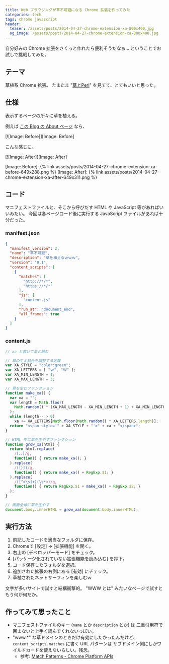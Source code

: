 ```yaml
---
title: Web ブラウジングが草不可避になる Chrome 拡張を作ってみた
categories: tech
tags: chrome javascript
header:
  teaser: /assets/posts/2014-04-27-chrome-extension-xa-800x400.jpg
  og_image: /assets/posts/2014-04-27-chrome-extension-xa-800x400.jpg
---
```


自分好みの Chrome 拡張をさくっと作れたら便利そうだなぁ...
ということでお試しで挑戦してみた。

<!--more-->

## テーマ

草植系 Chrome 拡張。
たまたま "[草とPerl]" を見てて、とてもいいと思った。

[草とPerl]: https://www.youtube.com/watch?v=BFzMlHMbl80

## 仕様

表示するページの所々に草を植える。

例えば [この Blog の About ページ] なら、

[![Image: Before]][Image: Before]

こんな感じに。

[![Image: After]][Image: After]

[この Blog の About ページ]: http://blog.rakugakibox.net/about
[Image: Before]: {% link assets/posts/2014-04-27-chrome-extension-xa-before-649x288.png %}
[Image: After]: {% link assets/posts/2014-04-27-chrome-extension-xa-after-649x311.png %}

## コード

マニフェストファイルと、そこから呼びだす HTML や JavaScript 等があればいいみたい。
今回は各ページロード後に実行する JavaScript ファイルがあれば十分だった。

### manifest.json

```json
{
  "manifest_version": 2,
  "name": "草不可避",
  "description": "草を植えるｗｗｗ",
  "version": "0.1",
  "content_scripts": [
    {
      "matches": [
        "http://*/*",
        "https://*/*"
      ],
      "js": [
        "content.js"
      ],
      "run_at": "document_end",
      "all_frames": true
    }
  ]
}
```

### content.js

```javascript
// xa と書いて草と読む

// 草の生え具合を調整する定数
var XA_STYLE = "color:green";
var XA_LETTERS = [ "ｗ", "Ｗ" ];
var XA_MIN_LENGTH = 1;
var XA_MAX_LENGTH = 3;

// 草を生むファンクション
function make_xa() {
  var xa = "";
  var length = Math.floor(
    Math.random() * (XA_MAX_LENGTH - XA_MIN_LENGTH + 1) + XA_MIN_LENGTH
  );
  while (length-- > 0)
    xa += XA_LETTERS[Math.floor(Math.random() * XA_LETTERS.length)];
  return "<span style='" + XA_STYLE + "'>" + xa + "</span>";
}

// HTML 中に草を生やすファンクション
function grow_xa(html) {
  return html.replace(
    /[、。]/g,
    function() { return make_xa(); }
  ).replace(
    /([）])/g,
    function() { return make_xa() + RegExp.$1; }
  ).replace(
    /([^>\s]+)(\s*<)/g,
    function() { return RegExp.$1 + make_xa() + RegExp.$2; }
  );
}

// 画面全体に草を生やす
document.body.innerHTML = grow_xa(document.body.innerHTML);
```

## 実行方法

1. 前記したコードを適当なフォルダに保存。
2. Chromeで \[設定\] → \[拡張機能\] を開く。
3. 右上の \[デベロッパーモード\] をチェック。
4. \[パッケージ化されていない拡張機能を読み込む\] を押下。
5. コード保存したフォルダを選択。
6. 追加された拡張の右側にある \[有効\] にチェック。
7. 草植されたネットサーフィンを楽しむｗ

文字が多いサイトで試すと結構衝撃的。
"WWW とは" みたいなページで試すともう何が何だか。

## 作ってみて思ったこと

* マニフェストファイルのキー (`name` とか `description` とか) は
  二重引用符で囲まないと上手く読んでくれないっぽい。
* "www.*" な草ドメインのときだけ有効にしたかったんだけど、
  `content_scripts.matches` に書く URL パターンは
  サブドメイン側にしかワイルドカードを使えないらしい。残念。
  * 参考: [Match Patterns - Chrome Platform APIs](http://developer.chrome.com/extensions/match_patterns)
